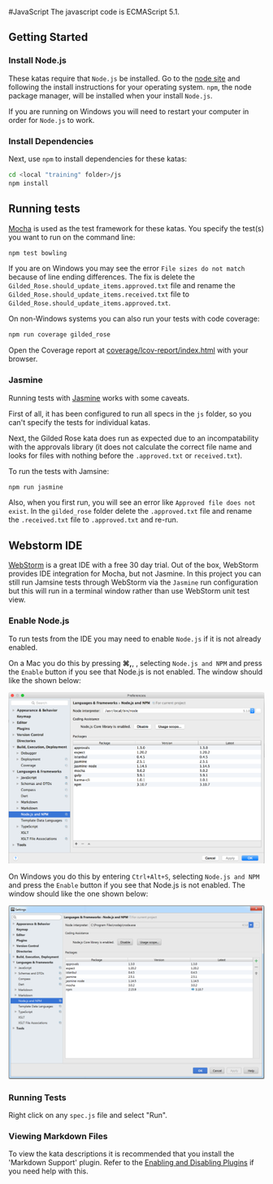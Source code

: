#JavaScript
The javascript code is ECMAScript 5.1.

## Getting Started
### Install Node.js
These katas require that `Node.js` be installed. Go to the [node site](https://nodejs.org/) and following the install instructions for your operating system.
`npm`, the node package manager, will be installed when your install `Node.js`.

If you are running on Windows you will need to restart your computer in order for `Node.js` to work.

### Install Dependencies
Next, use `npm` to install dependencies for these katas:

```sh
cd <local "training" folder>/js
npm install
```

## Running tests
[Mocha](https://github.com/mochajs/mocha) is used as the test framework for these katas. You specify the test(s) you want to run on the command line:

```sh
npm test bowling
```
If you are on Windows you may see the error `File sizes do not match` because of line ending differences. The fix is delete the `Gilded_Rose.should_update_items.approved.txt` file and rename the `Gilded_Rose.should_update_items.received.txt` file to `Gilded_Rose.should_update_items.approved.txt`.

On non-Windows systems you can also run your tests with code coverage:

```sh
npm run coverage gilded_rose
```
Open the Coverage report at [coverage/lcov-report/index.html](coverage/lcov-report/index.html) with your browser.

### Jasmine
Running tests with [Jasmine](http://jasmine.github.io/) works with some caveats.

First of all, it has been configured to run all specs in the `js` folder, so you can't specify the tests for individual katas.
 
Next, the Gilded Rose kata does run as expected due to an incompatability with the approvals library (it does not calculate the correct file name and looks for files with nothing before the `.approved.txt` or `received.txt`).

To run the tests with Jamsine:

```sh
npm run jasmine
```
Also, when you first run, you will see an error like `Approved file does not exist`. In the `gilded_rose` folder delete the `.approved.txt` file and rename the `.received.txt` file to `.approved.txt` and re-run.

## Webstorm IDE
[WebStorm](https://www.jetbrains.com/webstorm/specials/webstorm/webstorm.htm) is a great IDE with a free 30 day trial.
Out of the box, WebStorm provides IDE integration for Mocha, but not Jasmine. In this project you can still run Jamsine
tests through WebStorm via the `Jasmine` run configuration but this will run in a terminal window rather than use WebStorm unit test view.

### Enable Node.js
To run tests from the IDE you may need to enable `Node.js` if it is not already enabled.

On a Mac you do this by pressing **&#8984;,**, , selecting `Node.js and NPM` and press the `Enable` button if you see that Node.js is not enabled. The window should like the shown below:

![logo](images/WebStorm-enable-nodejs-mac.png)

On Windows you do this by entering `Ctrl+Alt+S`, selecting `Node.js and NPM` and press the `Enable` button if you see that Node.js is not enabled. The window should like the one shown below:

![logo](images/WebStorm-enable-nodejs-win.png)

### Running Tests
Right click on any `spec.js` file and select "Run".

### Viewing Markdown Files
To view the kata descriptions it is recommended that you install the 'Markdown Support' plugin. Refer to the [Enabling and Disabling Plugins](https://www.jetbrains.com/help/webstorm/2016.2/enabling-and-disabling-plugins.html) if you need help with this.
